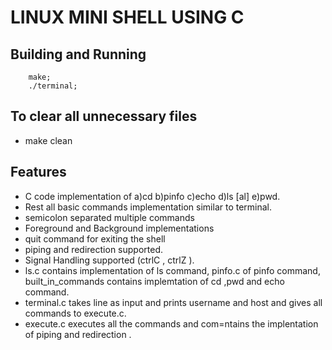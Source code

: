 
# LINUX MINI SHELL USING C

## Building and Running

        make;
        ./terminal;
## To clear all unnecessary files
-	make clean

## Features
- C code implementation of
   a)cd  b)pinfo  c)echo  d)ls [al]  e)pwd.
- Rest all basic commands implementation similar to terminal.
- semicolon separated multiple commands
- Foreground and Background implementations
- quit command for exiting the shell
- piping and redirection supported.
- Signal Handling supported (ctrlC , ctrlZ ).
- ls.c contains implementation of ls command, pinfo.c of pinfo command, built_in_commands contains implemtation of cd ,pwd and echo  command.
- terminal.c takes line as input and prints username and host and gives all commands to execute.c.
- execute.c executes all the commands and com=ntains the implentation of piping and redirection .

